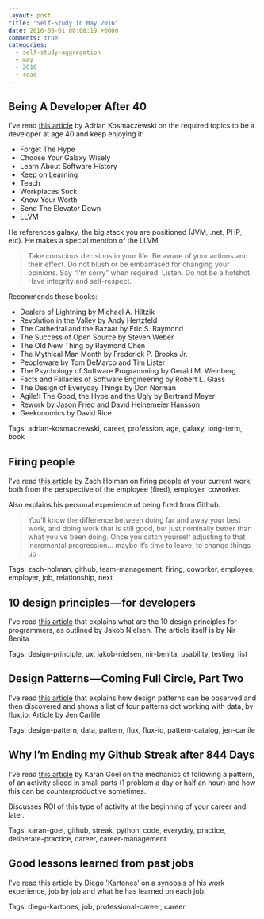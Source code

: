 ```yaml
---
layout: post
title: "Self-Study in May 2016"
date: 2016-05-01 00:08:19 +0000
comments: true
categories: 
  - self-study-aggregation
  - may
  - 2016
  - read
---
```


## Being A Developer After 40

I've read [this article][developer-after-40] by Adrian Kosmaczewski on the required topics to be a developer at age 40 and keep enjoying it:

  * Forget The Hype
  * Choose Your Galaxy Wisely
  * Learn About Software History
  * Keep on Learning
  * Teach
  * Workplaces Suck
  * Know Your Worth
  * Send The Elevator Down
  * LLVM

He references galaxy, the big stack you are positioned (JVM, .net, PHP, etc). He makes a special mention of the LLVM

> Take conscious decisions in your life. Be aware of your actions and their effect. Do not blush or be embarrased for changing your opinions. Say “I’m sorry” when required. Listen. Do not be a hotshot. Have integrity and self-respect.

Recommends these books:

  * Dealers of Lightning by Michael A. Hiltzik
  * Revolution in the Valley by Andy Hertzfeld
  * The Cathedral and the Bazaar by Eric S. Raymond
  * The Success of Open Source by Steven Weber
  * The Old New Thing by Raymond Chen
  * The Mythical Man Month by Frederick P. Brooks Jr.
  * Peopleware by Tom DeMarco and Tim Lister
  * The Psychology of Software Programming by Gerald M. Weinberg
  * Facts and Fallacies of Software Engineering by Robert L. Glass
  * The Design of Everyday Things by Don Norman
  * Agile!: The Good, the Hype and the Ugly by Bertrand Meyer
  * Rework by Jason Fried and David Heinemeier Hansson
  * Geekonomics by David Rice

Tags: adrian-kosmaczewski, career, profession, age, galaxy, long-term, book

[developer-after-40]: https://medium.freecodecamp.com/being-a-developer-after-40-3c5dd112210c

## Firing people

I've read [this article][firing-people] by Zach Holman on firing people at your current work, both from the perspective of the employee (fired), employer, coworker.

Also explains his personal experience of being fired from Github.

> You’ll know the difference between doing far and away your best work, and doing work that is still good, but just nominally better than what you’ve been doing. Once you catch yourself adjusting to that incremental progression… maybe it’s time to leave, to change things up

Tags: zach-holman, github, team-management, firing, coworker, employee, employer, job, relationship, next

[firing-people]: https://zachholman.com/talk/firing-people

## 10 design principles — for developers

I've read [this article][design-pples-for-devs] that explains what are the 10 design principles for programmers, as outlined by Jakob Nielsen. The article itself is by Nir Benita

Tags: design-principle, ux, jakob-nielsen, nir-benita, usability, testing, list

[design-pples-for-devs]: https://medium.com/@nirbenita/the-10-design-heuristics-for-developers-1e70a9dc58a7

## Design Patterns — Coming Full Circle, Part Two

I've read [this article][design-patterns-flux-2] that explains how design patterns can be observed and then discovered and shows a list of four patterns dot working with data, by flux.io. Article by Jen Carlile

Tags: design-pattern, data, pattern, flux, flux-io, pattern-catalog, jen-carlile

[design-patterns-flux-2]: https://medium.com/swlh/design-patterns-coming-full-circle-part-two-ced2c69e4724#.x8ud7eeqm

## Why I’m Ending my Github Streak after 844 Days

I've read [this article][ending-github-streak] by Karan Goel on the mechanics of following a pattern, of an activity sliced in small parts (1 problem a day or half an hour) and how this can be counterproductive sometimes.

Discusses ROI of this type of activity at the beginning of your career and later.

Tags: karan-goel, github, streak, python, code, everyday, practice, deliberate-practice, career, career-management

[ending-github-streak]: https://medium.com/@karan/why-i-m-ending-my-github-streak-after-844-days-80fd014dc8df

## Good lessons learned from past jobs

I've read [this article][lessons-learned-jobs] by Diego 'Kartones' on a synopsis of his work experience, job by job and what he has learned on each job.

Tags: diego-kartones, job, professional-career, career

[lessons-learned-jobs]: http://blog.kartones.net/post/good-lessons-learned-from-past-jobs/

